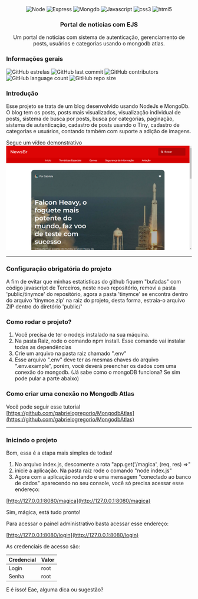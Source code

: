 <div align="center">
  <img height="30" alt="Node" src="https://img.shields.io/badge/Node.js-43853D?style=for-the-badge&logo=node.js&logoColor=white">
  <img height="30" alt="Express" src="https://img.shields.io/badge/Express.js-404D59?style=for-the-badge">
  <img height="30" alt="Mongdb" src="https://img.shields.io/badge/MongoDB-4EA94B?style=for-the-badge&logo=mongodb&logoColor=white">
  <img height="30" alt="Javascript" src="https://img.shields.io/badge/JavaScript-F7DF1E?style=for-the-badge&logo=javascript&logoColor=black">
  <img height="30" alt="css3" src="https://img.shields.io/badge/CSS3-1572B6?style=for-the-badge&logo=css3&logoColor=white">
  <img height="30" alt="html5" src="https://img.shields.io/badge/HTML5-E34F26?style=for-the-badge&logo=html5&logoColor=white">
</div>

<h3 align="center">Portal de noticias com EJS</h3>
<!--<h4 align="center"><a href="https://portal-de-noticas-000.herokuapp.com/">Ver projeto</a></h4>-->

<p align="center">
Um portal de noticias com sistema de autenticação, gerenciamento de posts, usuários e categorias usando o mongodb atlas.
  <br>
</p>

<h3>Informações gerais</h3>

![GitHub estrelas](https://img.shields.io/github/stars/gabrielogregorio/Portal-de-noticias)
![GitHub last commit](https://img.shields.io/github/last-commit/gabrielogregorio/Portal-de-noticias?style=flat-square)
![GitHub contributors](https://img.shields.io/github/contributors/gabrielogregorio/Portal-de-noticias)
![GitHub language count](https://img.shields.io/github/languages/count/gabrielogregorio/Portal-de-noticias)
![GitHub repo size](https://img.shields.io/github/repo-size/gabrielogregorio/Portal-de-noticias)

### Introdução
Esse projeto se trata de um blog desenvolvido usando NodeJs e MongoDb. O blog tem os posts, posts mais visualizados, visualização individual de posts, sistema de busca por posts, busca por categorias, paginação, sistema de autenticação, cadastro de posts usando o Tiny, cadastro de categorias e usuários, contando também com suporte a adição de imagens.

Segue um vídeo demonstrativo
[![Tela Inicial do portal de noticias](tutorial/projeto.png)](https://youtu.be/5FYpptZkuLI)

-------

### Configuração obrigatória do projeto
A fim de evitar que minhas estatisticas do github fiquem "bufadas" com código javascript de Terceiros, neste novo repositório, removi a pasta 'public/tinymce' do repositório, agora a pasta 'tinymce' se encontra dentro do arquivo 'tinymce.zip' na raiz do projeto, desta forma, estraia-o arquivo ZIP dentro do diretório 'public/'

### Como rodar o projeto?
1. Você precisa de ter o nodejs instalado na sua máquina.
2. Na pasta Raiz, rode o comando npm install. Esse comando vai instalar todas as dependências
3. Crie um arquivo na pasta raiz chamado ".env"
4. Esse arquivo ".env" deve ter as mesmas chaves do arquivo “.env.example”, porém, você deverá preencher os dados com uma conexão do mongodb. (Já sabe como o mongoDB funciona? Se sim pode pular a parte abaixo)

### Como criar uma conexão no Mongodb Atlas
Você pode seguir esse tutorial [https://github.com/gabrielogregorio/MongodbAtlas](https://github.com/gabrielogregorio/MongodbAtlas)


----------------------

### Inicindo o projeto
Bom, essa é a etapa mais simples de todas!
1. No arquivo index.js, descomente a rota "app.get('/magica', (req, res) =>"
2. inicie a aplicação. Na pasta raiz rode o comando "node index.js"
3. Agora com a aplicação rodando e uma mensagem "conectado ao banco de dados" aparecendo no seu console, você só precisa acessar esse endereço:

[http://127.0.0.1:8080/magica](http://127.0.0.1:8080/magica)

Sim, mágica, está tudo pronto!

Para acessar o painel administrativo basta acessar esse endereço:

[http://127.0.0.1:8080/login](http://127.0.0.1:8080/login)

As credenciais de acesso são:

| Credencial | Valor |
|------------|-------|
| Login      | root  |
| Senha      | root  |

E é isso! Eae, alguma dica ou sugestão?
